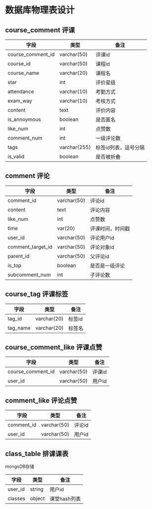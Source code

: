 # 数据库物理表设计

## course_comment 评课

| 字段              | 类型         | 备注                 |
| ----------------- | ------------ | -------------------- |
| course_comment_id | varchar(50)  | 评课id               |
| course_id         | varchar(50)  | 课程id               |
| course_name       | varchar(20)  | 课程名               |
| star              | int          | 评价星级             |
| attendance        | varchar(10)  | 考勤方式             |
| exam_way          | varchar(10)  | 考核方式             |
| content           | text         | 评价内容             |
| is_annoymous      | boolean      | 是否匿名             |
| like_num          | int          | 点赞数               |
| comment_num       | int          | 一级评论数           |
| tags              | varchar(255) | 标签id列表，逗号分隔 |
| is_valid          | boolean      | 是否被折叠           |

## comment 评论

| 字段              | 类型        | 备注             |
| ----------------- | ----------- | ---------------- |
| comment_id        | varchar(50) | 评论id           |
| content           | text        | 评论内容         |
| like_num          | int         | 点赞数           |
| time              | var(20)     | 评课时间，时间戳 |
| user_id           | varchar(50) | 评论用户id       |
| comment_target_id | varchar(50) | 评论对象id       |
| parent_id         | varchar(50) | 父评论id         |
| is_top            | boolean     | 是否是一级评论   |
| subcomment_num    | int         | 子评论数         |

## course_tag 评课标签

| 字段     | 类型        | 备注   |
| -------- | ----------- | ------ |
| tag_id   | varchar(20) | 标签id |
| tag_name | varchar(20) | 标签名 |

## course_comment_like 评课点赞

| 字段              | 类型        | 备注   |
| ----------------- | ----------- | ------ |
| course_comment_id | varchar(50) | 评课id |
| user_id           | varchar(50) | 用户id |

## comment_like 评论点赞

| 字段       | 类型        | 备注   |
| ---------- | ----------- | ------ |
| comment_id | varchar(50) | 评论id |
| user_id    | varchar(50) | 用户id |

## class_table 排课课表

mongoDB存储

| 字段    | 类型   | 备注         |
| ------- | ------ | ------------ |
| user_id | string | 用户id       |
| classes | object | 课堂hash列表 |


